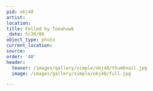 ```yaml
---
pid: obj48
artist:
location:
title: Felled by Tomahawk
_date: 5/26/06
object_type: photo
current_location:
source:
order: '48'
header:
  teaser: /images/gallery/simple/obj48/thumbnail.jpg
  image: /images/gallery/simple/obj48/full.jpg

---
```

